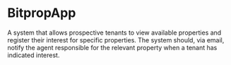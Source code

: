 # BitpropApp
A system that allows prospective tenants to view available properties and register their interest for specific properties. The system should, via email, notify the agent responsible for the relevant property when a tenant has indicated interest.
